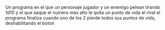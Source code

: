 Un programa en el que un personaje jugador y un enemigo pelean tirando 1d10 y el que saque el numero mas alto le quita un punto de vida al rival
el programa finaliza cuando uno de los 2 pierde todos sus puntos de vida, deshabilitando el boton
